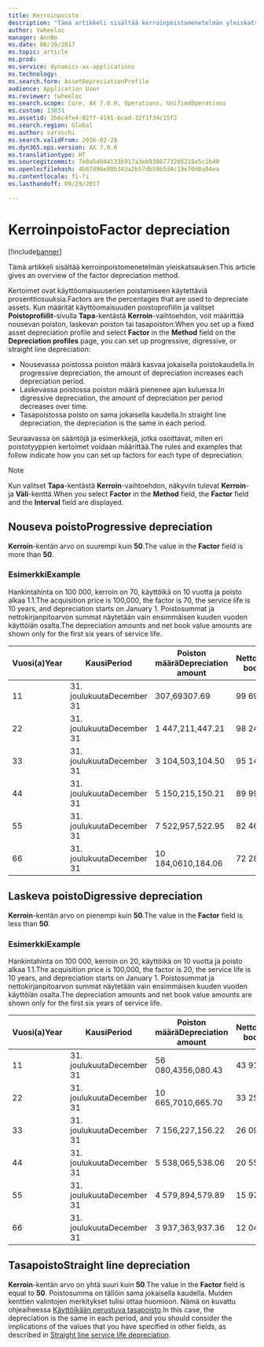```yaml
---
title: Kerroinpoisto
description: "Tämä artikkeli sisältää kerroinpoistomenetelmän yleiskatsauksen."
author: twheeloc
manager: AnnBe
ms.date: 06/20/2017
ms.topic: article
ms.prod: 
ms.service: dynamics-ax-applications
ms.technology: 
ms.search.form: AssetDepreciationProfile
audience: Application User
ms.reviewer: twheeloc
ms.search.scope: Core, AX 7.0.0, Operations, UnifiedOperations
ms.custom: 13831
ms.assetid: 2b6c4fe4-02ff-4191-bcad-32f1f34c15f2
ms.search.region: Global
ms.author: saraschi
ms.search.validFrom: 2016-02-28
ms.dyn365.ops.version: AX 7.0.0
ms.translationtype: HT
ms.sourcegitcommit: 7e0a5d044133b917a3eb9386773205218e5c1b40
ms.openlocfilehash: 4b87d96e80b343a2b57db59b5d4c19e70d0a94ea
ms.contentlocale: fi-fi
ms.lasthandoff: 09/29/2017

---
```


# <a name="factor-depreciation"></a><span data-ttu-id="4a2e3-103">Kerroinpoisto</span><span class="sxs-lookup"><span data-stu-id="4a2e3-103">Factor depreciation</span></span>

[!include[banner](../includes/banner.md)]


<span data-ttu-id="4a2e3-104">Tämä artikkeli sisältää kerroinpoistomenetelmän yleiskatsauksen.</span><span class="sxs-lookup"><span data-stu-id="4a2e3-104">This article gives an overview of the factor depreciation method.</span></span>

<span data-ttu-id="4a2e3-105">Kertoimet ovat käyttöomaisuuserien poistamiseen käytettäviä prosenttiosuuksia.</span><span class="sxs-lookup"><span data-stu-id="4a2e3-105">Factors are the percentages that are used to depreciate assets.</span></span> <span data-ttu-id="4a2e3-106">Kun määrität käyttöomaisuuden poistoprofiilin ja valitset **Poistoprofiilit**-sivulla **Tapa**-kentästä **Kerroin**-vaihtoehdon, voit määrittää nousevan poiston, laskevan poiston tai tasapoiston:</span><span class="sxs-lookup"><span data-stu-id="4a2e3-106">When you set up a fixed asset depreciation profile and select **Factor** in the **Method** field on the **Depreciation profiles** page, you can set up progressive, digressive, or straight line depreciation:</span></span>

-   <span data-ttu-id="4a2e3-107">Nousevassa poistossa poiston määrä kasvaa jokaisella poistokaudella.</span><span class="sxs-lookup"><span data-stu-id="4a2e3-107">In progressive depreciation, the amount of depreciation increases each depreciation period.</span></span>
-   <span data-ttu-id="4a2e3-108">Laskevassa poistossa poiston määrä pienenee ajan kuluessa.</span><span class="sxs-lookup"><span data-stu-id="4a2e3-108">In digressive depreciation, the amount of depreciation per period decreases over time.</span></span>
-   <span data-ttu-id="4a2e3-109">Tasapoistossa poisto on sama jokaisella kaudella.</span><span class="sxs-lookup"><span data-stu-id="4a2e3-109">In straight line depreciation, the depreciation is the same in each period.</span></span>

<span data-ttu-id="4a2e3-110">Seuraavassa on sääntöjä ja esimerkkejä, jotka osoittavat, miten eri poistotyyppien kertoimet voidaan määrittää.</span><span class="sxs-lookup"><span data-stu-id="4a2e3-110">The rules and examples that follow indicate how you can set up factors for each type of depreciation.</span></span> 

> [!NOTE] 
> <span data-ttu-id="4a2e3-111">Kun valitset **Tapa**-kentästä **Kerroin**-vaihtoehdon, näkyviin tulevat **Kerroin**- ja **Väli**-kenttä.</span><span class="sxs-lookup"><span data-stu-id="4a2e3-111">When you select **Factor** in the **Method** field, the **Factor** field and the **Interval** field are displayed.</span></span>

## <a name="progressive-depreciation"></a><span data-ttu-id="4a2e3-112">Nouseva poisto</span><span class="sxs-lookup"><span data-stu-id="4a2e3-112">Progressive depreciation</span></span>
<span data-ttu-id="4a2e3-113">**Kerroin**-kentän arvo on suurempi kuin **50**.</span><span class="sxs-lookup"><span data-stu-id="4a2e3-113">The value in the **Factor** field is more than **50**.</span></span>

### <a name="example"></a><span data-ttu-id="4a2e3-114">Esimerkki</span><span class="sxs-lookup"><span data-stu-id="4a2e3-114">Example</span></span>

<span data-ttu-id="4a2e3-115">Hankintahinta on 100 000, kerroin on 70, käyttöikä on 10 vuotta ja poisto alkaa 1.1.</span><span class="sxs-lookup"><span data-stu-id="4a2e3-115">The acquisition price is 100,000, the factor is 70, the service life is 10 years, and depreciation starts on January 1.</span></span> <span data-ttu-id="4a2e3-116">Poistosummat ja nettokirjanpitoarvon summat näytetään vain ensimmäisen kuuden vuoden käyttöiän osalta.</span><span class="sxs-lookup"><span data-stu-id="4a2e3-116">The depreciation amounts and net book value amounts are shown only for the first six years of service life.</span></span>

| <span data-ttu-id="4a2e3-117">Vuosi(a)</span><span class="sxs-lookup"><span data-stu-id="4a2e3-117">Year</span></span> | <span data-ttu-id="4a2e3-118">Kausi</span><span class="sxs-lookup"><span data-stu-id="4a2e3-118">Period</span></span>      | <span data-ttu-id="4a2e3-119">Poiston määrä</span><span class="sxs-lookup"><span data-stu-id="4a2e3-119">Depreciation amount</span></span> | <span data-ttu-id="4a2e3-120">Nettokirjanpitoarvo</span><span class="sxs-lookup"><span data-stu-id="4a2e3-120">Net book value amount</span></span> |
|------|-------------|---------------------|-----------------------|
| <span data-ttu-id="4a2e3-121">1</span><span class="sxs-lookup"><span data-stu-id="4a2e3-121">1</span></span>    | <span data-ttu-id="4a2e3-122">31. joulukuuta</span><span class="sxs-lookup"><span data-stu-id="4a2e3-122">December 31</span></span> | <span data-ttu-id="4a2e3-123">307,69</span><span class="sxs-lookup"><span data-stu-id="4a2e3-123">307.69</span></span>              | <span data-ttu-id="4a2e3-124">99 692,31</span><span class="sxs-lookup"><span data-stu-id="4a2e3-124">99,692.31</span></span>             |
| <span data-ttu-id="4a2e3-125">2</span><span class="sxs-lookup"><span data-stu-id="4a2e3-125">2</span></span>    | <span data-ttu-id="4a2e3-126">31. joulukuuta</span><span class="sxs-lookup"><span data-stu-id="4a2e3-126">December 31</span></span> | <span data-ttu-id="4a2e3-127">1 447,21</span><span class="sxs-lookup"><span data-stu-id="4a2e3-127">1,447.21</span></span>            | <span data-ttu-id="4a2e3-128">98 245,10</span><span class="sxs-lookup"><span data-stu-id="4a2e3-128">98,245.10</span></span>             |
| <span data-ttu-id="4a2e3-129">3</span><span class="sxs-lookup"><span data-stu-id="4a2e3-129">3</span></span>    | <span data-ttu-id="4a2e3-130">31. joulukuuta</span><span class="sxs-lookup"><span data-stu-id="4a2e3-130">December 31</span></span> | <span data-ttu-id="4a2e3-131">3 104,50</span><span class="sxs-lookup"><span data-stu-id="4a2e3-131">3,104.50</span></span>            | <span data-ttu-id="4a2e3-132">95 140,60</span><span class="sxs-lookup"><span data-stu-id="4a2e3-132">95,140.60</span></span>             |
| <span data-ttu-id="4a2e3-133">4</span><span class="sxs-lookup"><span data-stu-id="4a2e3-133">4</span></span>    | <span data-ttu-id="4a2e3-134">31. joulukuuta</span><span class="sxs-lookup"><span data-stu-id="4a2e3-134">December 31</span></span> | <span data-ttu-id="4a2e3-135">5 150,21</span><span class="sxs-lookup"><span data-stu-id="4a2e3-135">5,150.21</span></span>            | <span data-ttu-id="4a2e3-136">89 990,39</span><span class="sxs-lookup"><span data-stu-id="4a2e3-136">89,990.39</span></span>             |
| <span data-ttu-id="4a2e3-137">5</span><span class="sxs-lookup"><span data-stu-id="4a2e3-137">5</span></span>    | <span data-ttu-id="4a2e3-138">31. joulukuuta</span><span class="sxs-lookup"><span data-stu-id="4a2e3-138">December 31</span></span> | <span data-ttu-id="4a2e3-139">7 522,95</span><span class="sxs-lookup"><span data-stu-id="4a2e3-139">7,522.95</span></span>            | <span data-ttu-id="4a2e3-140">82 467,44</span><span class="sxs-lookup"><span data-stu-id="4a2e3-140">82,467.44</span></span>             |
| <span data-ttu-id="4a2e3-141">6</span><span class="sxs-lookup"><span data-stu-id="4a2e3-141">6</span></span>    | <span data-ttu-id="4a2e3-142">31. joulukuuta</span><span class="sxs-lookup"><span data-stu-id="4a2e3-142">December 31</span></span> | <span data-ttu-id="4a2e3-143">10 184,06</span><span class="sxs-lookup"><span data-stu-id="4a2e3-143">10,184.06</span></span>           | <span data-ttu-id="4a2e3-144">72 283,38</span><span class="sxs-lookup"><span data-stu-id="4a2e3-144">72,283.38</span></span>             |

## <a name="digressive-depreciation"></a><span data-ttu-id="4a2e3-145">Laskeva poisto</span><span class="sxs-lookup"><span data-stu-id="4a2e3-145">Digressive depreciation</span></span>
<span data-ttu-id="4a2e3-146">**Kerroin**-kentän arvo on pienempi kuin **50**.</span><span class="sxs-lookup"><span data-stu-id="4a2e3-146">The value in the **Factor** field is less than **50**.</span></span>

### <a name="example"></a><span data-ttu-id="4a2e3-147">Esimerkki</span><span class="sxs-lookup"><span data-stu-id="4a2e3-147">Example</span></span>

<span data-ttu-id="4a2e3-148">Hankintahinta on 100 000, kerroin on 20, käyttöikä on 10 vuotta ja poisto alkaa 1.1.</span><span class="sxs-lookup"><span data-stu-id="4a2e3-148">The acquisition price is 100,000, the factor is 20, the service life is 10 years, and depreciation starts on January 1.</span></span> <span data-ttu-id="4a2e3-149">Poistosummat ja nettokirjanpitoarvon summat näytetään vain ensimmäisen kuuden vuoden käyttöiän osalta.</span><span class="sxs-lookup"><span data-stu-id="4a2e3-149">The depreciation amounts and net book value amounts are shown only for the first six years of service life.</span></span>

| <span data-ttu-id="4a2e3-150">Vuosi(a)</span><span class="sxs-lookup"><span data-stu-id="4a2e3-150">Year</span></span> | <span data-ttu-id="4a2e3-151">Kausi</span><span class="sxs-lookup"><span data-stu-id="4a2e3-151">Period</span></span>      | <span data-ttu-id="4a2e3-152">Poiston määrä</span><span class="sxs-lookup"><span data-stu-id="4a2e3-152">Depreciation amount</span></span> | <span data-ttu-id="4a2e3-153">Nettokirjanpitoarvo</span><span class="sxs-lookup"><span data-stu-id="4a2e3-153">Net book value amount</span></span> |
|------|-------------|---------------------|-----------------------|
| <span data-ttu-id="4a2e3-154">1</span><span class="sxs-lookup"><span data-stu-id="4a2e3-154">1</span></span>    | <span data-ttu-id="4a2e3-155">31. joulukuuta</span><span class="sxs-lookup"><span data-stu-id="4a2e3-155">December 31</span></span> | <span data-ttu-id="4a2e3-156">56 080,43</span><span class="sxs-lookup"><span data-stu-id="4a2e3-156">56,080.43</span></span>           | <span data-ttu-id="4a2e3-157">43 919,57</span><span class="sxs-lookup"><span data-stu-id="4a2e3-157">43,919.57</span></span>             |
| <span data-ttu-id="4a2e3-158">2</span><span class="sxs-lookup"><span data-stu-id="4a2e3-158">2</span></span>    | <span data-ttu-id="4a2e3-159">31. joulukuuta</span><span class="sxs-lookup"><span data-stu-id="4a2e3-159">December 31</span></span> | <span data-ttu-id="4a2e3-160">10 665,70</span><span class="sxs-lookup"><span data-stu-id="4a2e3-160">10,665.70</span></span>           | <span data-ttu-id="4a2e3-161">33 253,87</span><span class="sxs-lookup"><span data-stu-id="4a2e3-161">33,253.87</span></span>             |
| <span data-ttu-id="4a2e3-162">3</span><span class="sxs-lookup"><span data-stu-id="4a2e3-162">3</span></span>    | <span data-ttu-id="4a2e3-163">31. joulukuuta</span><span class="sxs-lookup"><span data-stu-id="4a2e3-163">December 31</span></span> | <span data-ttu-id="4a2e3-164">7 156,22</span><span class="sxs-lookup"><span data-stu-id="4a2e3-164">7,156.22</span></span>            | <span data-ttu-id="4a2e3-165">26 097,65</span><span class="sxs-lookup"><span data-stu-id="4a2e3-165">26,097.65</span></span>             |
| <span data-ttu-id="4a2e3-166">4</span><span class="sxs-lookup"><span data-stu-id="4a2e3-166">4</span></span>    | <span data-ttu-id="4a2e3-167">31. joulukuuta</span><span class="sxs-lookup"><span data-stu-id="4a2e3-167">December 31</span></span> | <span data-ttu-id="4a2e3-168">5 538,06</span><span class="sxs-lookup"><span data-stu-id="4a2e3-168">5,538.06</span></span>            | <span data-ttu-id="4a2e3-169">20 559,59</span><span class="sxs-lookup"><span data-stu-id="4a2e3-169">20,559.59</span></span>             |
| <span data-ttu-id="4a2e3-170">5</span><span class="sxs-lookup"><span data-stu-id="4a2e3-170">5</span></span>    | <span data-ttu-id="4a2e3-171">31. joulukuuta</span><span class="sxs-lookup"><span data-stu-id="4a2e3-171">December 31</span></span> | <span data-ttu-id="4a2e3-172">4 579,89</span><span class="sxs-lookup"><span data-stu-id="4a2e3-172">4,579.89</span></span>            | <span data-ttu-id="4a2e3-173">15 979,70</span><span class="sxs-lookup"><span data-stu-id="4a2e3-173">15,979.70</span></span>             |
| <span data-ttu-id="4a2e3-174">6</span><span class="sxs-lookup"><span data-stu-id="4a2e3-174">6</span></span>    | <span data-ttu-id="4a2e3-175">31. joulukuuta</span><span class="sxs-lookup"><span data-stu-id="4a2e3-175">December 31</span></span> | <span data-ttu-id="4a2e3-176">3 937,36</span><span class="sxs-lookup"><span data-stu-id="4a2e3-176">3,937.36</span></span>            | <span data-ttu-id="4a2e3-177">12 042,34</span><span class="sxs-lookup"><span data-stu-id="4a2e3-177">12,042.34</span></span>             |

## <a name="straight-line-depreciation"></a><span data-ttu-id="4a2e3-178">Tasapoisto</span><span class="sxs-lookup"><span data-stu-id="4a2e3-178">Straight line depreciation</span></span>
<span data-ttu-id="4a2e3-179">**Kerroin**-kentän arvo on yhtä suuri kuin **50**.</span><span class="sxs-lookup"><span data-stu-id="4a2e3-179">The value in the **Factor** field is equal to **50**.</span></span> <span data-ttu-id="4a2e3-180">Poistosumma on tällöin sama jokaisella kaudella. Muiden kenttien valintojen merkitykset tulisi ottaa huomioon. Nämä on kuvattu ohjeaiheessa [Käyttöikään perustuva tasapoisto](straight-line-service-life-depreciation.md).</span><span class="sxs-lookup"><span data-stu-id="4a2e3-180">In this case, the depreciation is the same in each period, and you should consider the implications of the values that you have specified in other fields, as described in [Straight line service life depreciation](straight-line-service-life-depreciation.md).</span></span>




